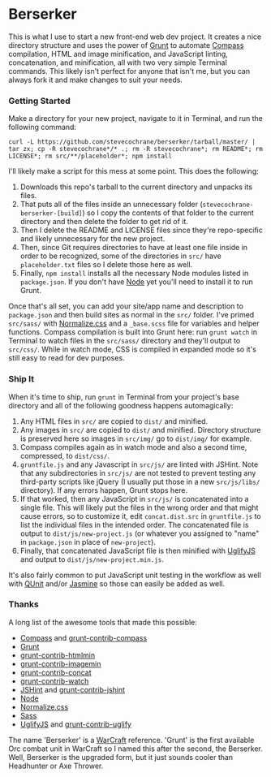 # Berserker

This is what I use to start a new front-end web dev project. It creates a nice directory structure and uses the power of [Grunt](http://gruntjs.com) to automate [Compass](http://compass-style.org) compilation, HTML and image minification, and JavaScript linting, concatenation, and minification, all with two very simple Terminal commands. This likely isn't perfect for anyone that isn't me, but you can always fork it and make changes to suit your needs.

### Getting Started

Make a directory for your new project, navigate to it in Terminal, and run the following command:

    curl -L https://github.com/stevecochrane/berserker/tarball/master/ | tar zx; cp -R stevecochrane*/* .; rm -R stevecochrane*; rm README*; rm LICENSE*; rm src/**/placeholder*; npm install

I'll likely make a script for this mess at some point. This does the following:

1. Downloads this repo's tarball to the current directory and unpacks its files.
2. That puts all of the files inside an unnecessary folder (`stevecochrane-berserker-[build]`) so I copy the contents of that folder to the current directory and then delete the folder to get rid of it.
3. Then I delete the README and LICENSE files since they're repo-specific and likely unnecessary for the new project.
4. Then, since Git requires directories to have at least one file inside in order to be recognized, some of the directories in `src/` have `placeholder.txt` files so I delete those here as well.
4. Finally, `npm install` installs all the necessary Node modules listed in `package.json`. If you don't have [Node](http://nodejs.org) yet you'll need to install it to run Grunt.

Once that's all set, you can add your site/app name and description to `package.json` and then build sites as normal in the `src/` folder. I've primed `src/sass/` with [Normalize.css](http://necolas.github.io/normalize.css/) and a `_base.scss` file for variables and helper functions. Compass compilation is built into Grunt here: run `grunt watch` in Terminal to watch files in the `src/sass/` directory and they'll output to `src/css/`. While in watch mode, CSS is compiled in expanded mode so it's still easy to read for dev purposes.

### Ship It

When it's time to ship, run `grunt` in Terminal from your project's base directory and all of the following goodness happens automagically:

1. Any HTML files in `src/` are copied to `dist/` and minified.
2. Any images in `src/` are copied to `dist/` and minified. Directory structure is preserved here so images in `src/img/` go to `dist/img/` for example.
3. Compass compiles again as in watch mode and also a second time, compressed, to `dist/css/`.
4. `gruntfile.js` and any Javascript in `src/js/` are linted with JSHint. Note that any subdirectories in `src/js/` are not tested to prevent testing any third-party scripts like jQuery (I usually put those in a new `src/js/libs/` directory). If any errors happen, Grunt stops here.
5. If that worked, then any JavaScript in `src/js/` is concatenated into a single file. This will likely put the files in the wrong order and that might cause errors, so to customize it, edit `concat.dist.src` in `gruntfile.js` to list the individual files in the intended order. The concatenated file is output to `dist/js/new-project.js` (or whatever you assigned to "name" in `package.json` in place of `new-project`).
6. Finally, that concatenated JavaScript file is then minified with [UglifyJS](http://lisperator.net/uglifyjs/) and output to `dist/js/new-project.min.js`.

It's also fairly common to put JavaScript unit testing in the workflow as well with [QUnit](http://qunitjs.com) and/or [Jasmine](http://pivotal.github.io/jasmine/) so those can easily be added as well.

### Thanks

A long list of the awesome tools that made this possible:

- [Compass](http://compass-style.org) and [grunt-contrib-compass](https://npmjs.org/package/grunt-contrib-compass)
- [Grunt](http://gruntjs.org)
- [grunt-contrib-htmlmin](https://npmjs.org/package/grunt-contrib-htmlmin)
- [grunt-contrib-imagemin](https://npmjs.org/package/grunt-contrib-imagemin)
- [grunt-contrib-concat](https://npmjs.org/package/grunt-contrib-concat)
- [grunt-contrib-watch](https://npmjs.org/package/grunt-contrib-watch)
- [JSHint](http://jshint.com) and [grunt-contrib-jshint](https://npmjs.org/package/grunt-contrib-jshint)
- [Node](http://nodejs.org)
- [Normalize.css](http://necolas.github.io/normalize.css/)
- [Sass](http://sass-lang.com)
- [UglifyJS](http://lisperator.net/uglifyjs/) and [grunt-contrib-uglify](https://npmjs.org/package/grunt-contrib-uglify)

The name 'Berserker' is a [WarCraft](http://en.wikipedia.org/wiki/Warcraft) reference. 'Grunt' is the first available Orc combat unit in WarCraft so I named this after the second, the Berserker. Well, Berserker is the upgraded form, but it just sounds cooler than Headhunter or Axe Thrower.